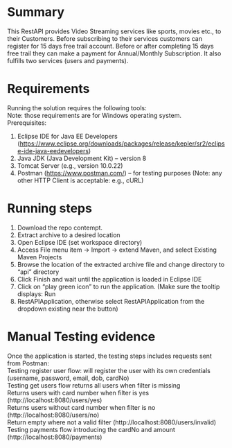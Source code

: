 # Summary
This RestAPI provides Video Streaming services like sports, movies etc., to their Customers. Before subscribing to their services customers can register for 15 days free trail account. Before or after completing 15 days free trail they can make a payment for Annual/Monthly Subscription. It also fulfills two services (users and payments).

# Requirements    
Running the solution requires the following tools:  
Note: those requirements are for Windows operating system.  
Prerequisites:    
1. Eclipse IDE for Java EE Developers  
(https://www.eclipse.org/downloads/packages/release/kepler/sr2/eclipse-ide-java-eedevelopers)  
2. Java JDK (Java Development Kit) – version 8  
3. Tomcat Server (e.g., version 10.0.22)  
4. Postman (https://www.postman.com/) – for testing purposes (Note: any other HTTP Client is
acceptable: e.g., cURL)  

# Running steps
1. Download the repo contempt.  
2. Extract archive to a desired location  
3. Open Eclipse IDE (set workspace directory)    
4. Access File menu item -> Import -> extend Maven, and select Existing Maven Projects  
5. Browse the location of the extracted archive file and change directory to “api” directory    
6. Click Finish and wait until the application is loaded in Eclipse IDE  
7. Click on “play green icon” to run the application. (Make sure the tooltip displays: Run  
8. RestAPIApplication, otherwise select RestAPIApplication from the dropdown existing near the button)  

# Manual Testing evidence  
Once the application is started, the testing steps includes requests sent from Postman:  
Testing register user flow: will register the user with its own credentials (username, password, email, dob, cardNo)  
Testing get users flow returns all users when filter is missing  
Returns users with card number when filter is yes (http://localhost:8080/users/yes)  
Returns users without card number when filter is no (http://localhost:8080/users/no)  
Return empty where not a valid filter (http://localhost:8080/users/invalid)  
Testing payments flow introducing the cardNo and amount (http://localhost:8080/payments)  

